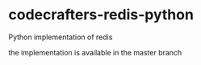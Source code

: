 # codecrafters-redis-python
Python implementation of redis

the implementation is available in the master branch
